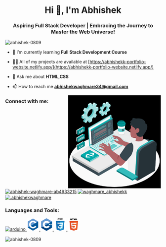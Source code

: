 <h1 align="center">Hi 👋, I'm Abhishek</h1>
<h3 align="center">Aspiring Full Stack Developer | Embracing the Journey to Master the Web Universe!</h3>

<p align="left"> <img src="https://komarev.com/ghpvc/?username=abhishek-0809&label=Profile%20views&color=0e75b6&style=flat" alt="abhishek-0809" /> </p>

- 🌱 I’m currently learning **Full Stack Development Course**

- 👨‍💻 All of my projects are available at [https://abhishekk-portfolio-website.netlify.app/](https://abhishekk-portfolio-website.netlify.app/)

- 💬 Ask me about **HTML,CSS**

- 📫 How to reach me **abhishekwaghmare34@gmail.com**

<img align="right" alt="Coding" width="300" src="./images/Coding_GIF.gif">

<h3 align="left">Connect with me:</h3>
<p align="left">
<a href="https://linkedin.com/in/abhishek-waghmare-ab4933215" target="blank"><img align="center" src="https://raw.githubusercontent.com/rahuldkjain/github-profile-readme-generator/master/src/images/icons/Social/linked-in-alt.svg" alt="abhishek-waghmare-ab4933215" height="30" width="40" /></a>
<a href="https://instagram.com/waghmare_abhishekk" target="blank"><img align="center" src="https://raw.githubusercontent.com/rahuldkjain/github-profile-readme-generator/master/src/images/icons/Social/instagram.svg" alt="waghmare_abhishekk" height="30" width="40" /></a>
<a href="https://discord.gg/.abhishekwaghmare" target="blank"><img align="center" src="https://raw.githubusercontent.com/rahuldkjain/github-profile-readme-generator/master/src/images/icons/Social/discord.svg" alt=".abhishekwaghmare" height="30" width="40" /></a>
</p>

<h3 align="left">Languages and Tools:</h3>
<p align="left"> <a href="https://www.arduino.cc/" target="_blank" rel="noreferrer"> <img src="https://cdn.worldvectorlogo.com/logos/arduino-1.svg" alt="arduino" width="40" height="40"/> </a> <a href="https://www.cprogramming.com/" target="_blank" rel="noreferrer"> <img src="https://raw.githubusercontent.com/devicons/devicon/master/icons/c/c-original.svg" alt="c" width="40" height="40"/> </a> <a href="https://www.w3schools.com/cpp/" target="_blank" rel="noreferrer"> <img src="https://raw.githubusercontent.com/devicons/devicon/master/icons/cplusplus/cplusplus-original.svg" alt="cplusplus" width="40" height="40"/> </a> <a href="https://www.w3schools.com/css/" target="_blank" rel="noreferrer"> <img src="https://raw.githubusercontent.com/devicons/devicon/master/icons/css3/css3-original-wordmark.svg" alt="css3" width="40" height="40"/> </a> <a href="https://www.w3.org/html/" target="_blank" rel="noreferrer"> <img src="https://raw.githubusercontent.com/devicons/devicon/master/icons/html5/html5-original-wordmark.svg" alt="html5" width="40" height="40"/> </a> </p>

<p><img align="center" src="https://github-readme-stats.vercel.app/api/top-langs?username=abhishek-0809&show_icons=true&locale=en&layout=compact" alt="abhishek-0809" /></p>
